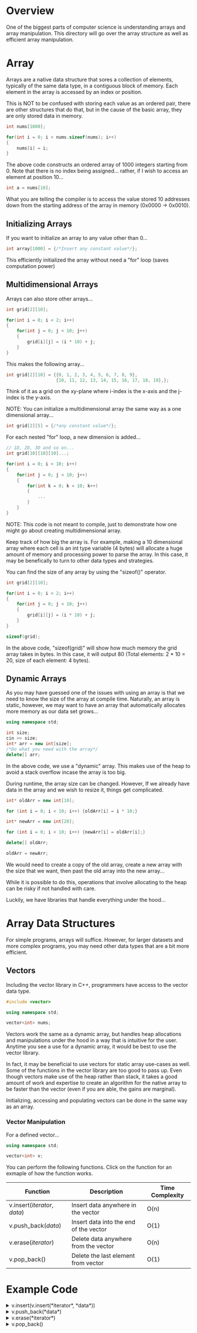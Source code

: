 # Overview

One of the biggest parts of computer science is understanding arrays and array manipulation. This directory will go over the array structure as well as efficient array manipulation.

# Array

Arrays are a native data structure that sores a collection of elements, typically of the same data type, in a contiguous block of memory. Each element in the array is accessed by an index or position.

This is NOT to be confused with storing each value as an ordered pair, there are other structures that do that, but in the cause of the basic array, they are only stored data in memory.

```cpp
int nums[1000];

for(int i = 0; i < nums.sizeof(nums); i++)
{
    nums[i] = i;
}
```

The above code constructs an ordered array of 1000 integers starting from 0. Note that there is no index being assigned... rather, if I wish to access an element at position 10...

```cpp
int a = nums[10];
```

What you are telling the compiler is to access the value stored 10 addresses down from the starting address of the array in memory (0x0000 -> 0x0010).

## Initializing Arrays

If you want to initialize an array to any value other than 0...

```cpp
int array[1000] = {/*Insert any constant value*/};
```

This efficiently initialized the array without need a "for" loop (saves computation power)

## Multidimensional Arrays

Arrays can also store other arrays...

```cpp
int grid[2][10];

for(int i = 0; i < 2; i++)
{
    for(int j = 0; j < 10; j++)
    {
        grid[i][j] = (i * 10) + j;
    }
}
```

This makes the following array...

```cpp
int grid[2][10] = {{0, 1, 2, 3, 4, 5, 6, 7, 8, 9},
                   {10, 11, 12, 13, 14, 15, 16, 17, 18, 19},};
```

Think of it as a grid on the xy-plane where i-index is the x-axis and the j-index is the y-axis.

NOTE: You can initialize a multidimensional array the same way as a one dimensional array...

```cpp
int grid[2][5] = {/*any constant value*/};
```

For each nested "for" loop, a new dimension is added...

```cpp
// 1D, 2D, 3D and so on...
int grid[10][10][10]...;

for(int i = 0; i < 10; i++)
{
    for(int j = 0; j < 10; j++)
    {
        for(int k = 0; k < 10; k++)
        {
            ...
        }
    }
}
```

NOTE: This code is not meant to compile, just to demonstrate how one might go about creating multidimensional array.

Keep track of how big the array is. For example, making a 10 dimensional array where each cell is an int type variable (4 bytes) will allocate a huge amount of memory and processing power to parse the array. In this case, it may be benefically to turn to other data types and strategies.

You can find the size of any array by using the "sizeof()" operator.

```cpp
int grid[2][10];

for(int i = 0; i < 2; i++)
{
    for(int j = 0; j < 10; j++)
    {
        grid[i][j] = (i * 10) + j;
    }
}

sizeof(grid);
```

In the above code, "sizeof(grid)" will show how much memory the grid array takes in bytes. In this case, it will output 80 (Total elements: 2 * 10 = 20, size of each element: 4 bytes).

## Dynamic Arrays

As you may have guessed one of the issues with using an array is that we need to know the size of the array at compile time. Naturally, an array is static, however, we may want to have an array that automatically allocates more memory as our data set grows...

```cpp
using namespace std;

int size;
cin >> size;
int* arr = new int[size];
/*Do what you need with the array*/
delete[] arr;
```

In the above code, we use a "dynamic" array. This makes use of the heap to avoid a stack overflow incase the array is too big. 

During runtime, the array size can be changed. However, If we already have data in the array and we wish to resize it, things get complicated.

```cpp
int* oldArr = new int[10];

for (int i = 0; i < 10; i++) {oldArr[i] = i * 10;}

int* newArr = new int[20]; 

for (int i = 0; i < 10; i++) {newArr[i] = oldArr[i];}

delete[] oldArr;

oldArr = newArr;  

```

We would need to create a copy of the old array, create a new array with the size that we want, then past the old array into the new array...

While it is possible to do this, operations that involve allocating to the heap can be risky if not handled with care. 

Luckily, we have libraries that handle everything under the hood...

# Array Data Structures

For simple programs, arrays will suffice. However, for larger datasets and more complex programs, you may need other data types that are a bit more efficient.

## Vectors

Including the vector library in C++, programmers have access to the vector data type. 

```cpp
#include <vector>

using namespace std;

vector<int> nums;
```

Vectors work the same as a dynamic array, but handles heap allocations and manipulations under the hood in a way that is intuitive for the user. Anytime you see a use for a dynamic array, it would be best to use the vector library.

In fact, it may be beneficial to use vectors for static array use-cases as well. Some of the functions in the vector library are too good to pass up. Even though vectors make use of the heap rather than stack, it takes a good amount of work and expertise to create an algorithm for the native array to be faster than the vector (even if you are able, the gains are marginal).

Initializing, accessing and populating vectors can be done in the same way as an array.

### Vector Manipulation

For a defined vector...

```cpp
using namespace std;

vector<int> v;
```

You can perform the following functions. Click on the function for an exmaple of how the function works.

|Function                    |Description                                                     |Time Complexity|
|----------------------------|----------------------------------------------------------------|---------------|
|v.insert(*iterator*, *data*)|Insert data anywhere in the vector                              |O(n)           |
|v.push_back(*data*)         |Insert data into the end of the vector                          |O(1)           |
|v.erase(*iterator*)         |Delete data anywhere from the vector                            |O(n)           |
|v.pop_back()                |Delete the last element from vector                             |O(1)           |

# Example Code
<details>
<summary>v.insert(v.insert(*iterator*, *data*))</summary>

```cpp
using namespace std;

vector<int> v = {1,2,3,4,5};

v.insert(v.begin()+2, 9);

//Resulting vector: {1,2,9,3,4,5}
```

If you want to insert a range of elements?

```cpp
using namespace std;

vector<int> v1 = {1,4,5};
vector<int> v2 = {2,3};

v1.insert(v1.begin()+1, v2.begin(), v2.end());

//Resulting vector: {1,2,3,4,5}
``` 
</details>

<details>
<summary>v.push_back(*data*)</summary>

```cpp
using namespace std;

vector<int> v = {1,2,3,4,5};

v.push_back(6);

//Resulting vector: {1,2,3,4,5,6}
```
</details>

<details>
<summary>v.erase(*iterator*)</summary>

```cpp
using namespace std;

vector<int> v = {1,2,3,4,5};

v.erase(v.begin()+1);

//Resulting vector: {1,3,4,5}
```

If you want to delete a range of elements...

```cpp
using namespace std;

vector<int> v = {1,2,3,4,5};

v.erase(v.begin(), v.begin()+2);

//Resulting vector: {4,5}
```
</details>

<details>
<summary>v.pop_back()</summary>

```cpp
using namespace std;

vector<int> v = {1,2,3,4,5};

v.pop_back();

//Resulting vector: {1,2,3,4}
```
</details>